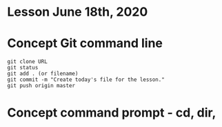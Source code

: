 
# Lesson June 18th, 2020

# Concept Git command line 
    
    git clone URL
    git status 
    git add . (or filename)
    git commit -m "Create today's file for the lesson."
    git push origin master
    
    
# Concept command prompt - cd, dir, 
